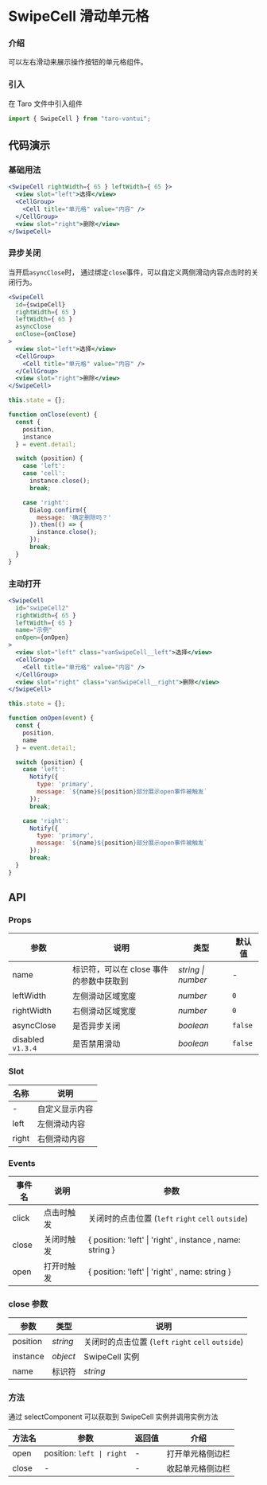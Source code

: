 # SwipeCell 滑动单元格

### 介绍

可以左右滑动来展示操作按钮的单元格组件。

### 引入

在 Taro 文件中引入组件

```javascript
import { SwipeCell } from "taro-vantui"; 
```

## 代码演示

### 基础用法

```jsx
<SwipeCell rightWidth={ 65 } leftWidth={ 65 }>
  <view slot="left">选择</view>
  <CellGroup>
    <Cell title="单元格" value="内容" />
  </CellGroup>
  <view slot="right">删除</view>
</SwipeCell> 
```

### 异步关闭

当开启`asyncClose`时， 通过绑定`close`事件，可以自定义两侧滑动内容点击时的关闭行为。

```jsx
<SwipeCell
  id={swipeCell}
  rightWidth={ 65 }
  leftWidth={ 65 }
  asyncClose
  onClose={onClose}
>
  <view slot="left">选择</view>
  <CellGroup>
    <Cell title="单元格" value="内容" />
  </CellGroup>
  <view slot="right">删除</view>
</SwipeCell> 
```

```javascript
this.state = {};

function onClose(event) {
  const {
    position,
    instance
  } = event.detail;

  switch (position) {
    case 'left':
    case 'cell':
      instance.close();
      break;

    case 'right':
      Dialog.confirm({
        message: '确定删除吗？'
      }).then(() => {
        instance.close();
      });
      break;
  }
} 
```

### 主动打开

```jsx
<SwipeCell
  id="swipeCell2"
  rightWidth={ 65 }
  leftWidth={ 65 }
  name="示例"
  onOpen={onOpen}
>
  <view slot="left" class="vanSwipeCell__left">选择</view>
  <CellGroup>
    <Cell title="单元格" value="内容" />
  </CellGroup>
  <view slot="right" class="vanSwipeCell__right">删除</view>
</SwipeCell> 
```

```javascript
this.state = {};

function onOpen(event) {
  const {
    position,
    name
  } = event.detail;

  switch (position) {
    case 'left':
      Notify({
        type: 'primary',
        message: `${name}${position}部分展示open事件被触发`
      });
      break;

    case 'right':
      Notify({
        type: 'primary',
        message: `${name}${position}部分展示open事件被触发`
      });
      break;
  }
} 
```

## API

### Props

| 参数 | 说明 | 类型 | 默认值 |
| --- | --- | --- | --- |
| name | 标识符，可以在 close 事件的参数中获取到 | _string \| number_ | - |
| leftWidth | 左侧滑动区域宽度 | _number_ | `0` |
| rightWidth | 右侧滑动区域宽度 | _number_ | `0` |
| asyncClose | 是否异步关闭 | _boolean_ | `false` |
| disabled `v1.3.4` | 是否禁用滑动 | _boolean_ | `false` |

### Slot

| 名称  | 说明           |
| ----- | -------------- |
| -     | 自定义显示内容 |
| left  | 左侧滑动内容   |
| right | 右侧滑动内容   |

### Events

| 事件名 | 说明 | 参数 |
| --- | --- | --- |
| click | 点击时触发 | 关闭时的点击位置 (`left` `right` `cell` `outside`) |
| close | 关闭时触发 | { position: 'left' \| 'right' , instance , name: string } |
| open | 打开时触发 | { position: 'left' \| 'right' , name: string } |

### close 参数

| 参数     | 类型     | 说明                                               |
| -------- | -------- | -------------------------------------------------- |
| position | _string_ | 关闭时的点击位置 (`left` `right` `cell` `outside`) |
| instance | _object_ | SwipeCell 实例                                     |
| name     | 标识符   | _string_                                           |

### 方法

通过 selectComponent 可以获取到 SwipeCell 实例并调用实例方法

| 方法名 | 参数                      | 返回值 | 介绍             |
| ------ | ------------------------- | ------ | ---------------- |
| open   | position: `left \| right` | -      | 打开单元格侧边栏 |
| close  | -                         | -      | 收起单元格侧边栏 |
